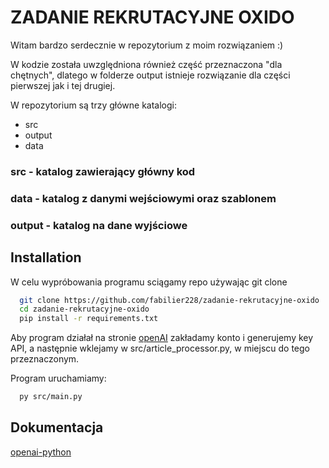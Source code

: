 
# ZADANIE REKRUTACYJNE OXIDO

Witam bardzo serdecznie w repozytorium z moim rozwiązaniem :)

W kodzie została uwzględniona również część przeznaczona "dla chętnych", dlatego w folderze output istnieje rozwiązanie dla części pierwszej jak i tej drugiej.

W repozytorium są trzy główne katalogi:
- src 
- output 
- data

### src - katalog zawierający główny kod 
### data - katalog z danymi wejściowymi oraz szablonem
### output - katalog na dane wyjściowe
## Installation

W celu wypróbowania programu sciągamy repo używając git clone

```bash
  git clone https://github.com/fabilier228/zadanie-rekrutacyjne-oxido
  cd zadanie-rekrutacyjne-oxido
  pip install -r requirements.txt
```

Aby program działał na stronie [openAI](https://platform.openai.com/docs/overview) zakładamy konto i generujemy key API, a następnie wklejamy w src/article_processor.py,
w miejscu do tego przeznaczonym.

Program uruchamiamy:

```bash
  py src/main.py
```    
## Dokumentacja

[openai-python](https://github.com/openai/openai-python)

